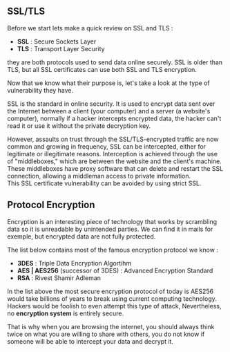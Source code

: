 ## SSL/TLS 

Before we start lets make a quick review on SSL and TLS :

- **SSL** : Secure Sockets Layer
- **TLS** : Transport Layer Security

they are both protocols used to send data online securely. SSL is older than TLS, but all SSL certificates can use both SSL and TLS encryption.

Now that we know what their purpose is, let's take a look at the type of vulnerability they have.


SSL is the standard in online security.  It is used to encrypt data sent over the Internet between a client (your computer) and a server (a website's computer),
normally if a hacker intercepts encrypted data, the hacker can't read it or use it without the private decryption key.

However, assaults on trust through the SSL/TLS-encrypted traffic are now common and growing in frequency, SSL can be intercepted, either for legitimate or illegitimate reasons.
Interception is achieved through the use of "middleboxes," which are between the website and the client's machine.
These middleboxes have proxy software that can delete and restart the SSL connection, allowing a middleman access to private information.  
This SSL certificate vulnerability can be avoided by using strict SSL.


## Protocol Encryption

Encryption is an interesting piece of technology that works by scrambling data so it is unreadable by unintended parties.
We can find it in mails for exemple, but encrypted data are not fully protected.

The list below contains most of the famous encryption protocol we know :
- **3DES** : Triple Data Encryption Algortihm
- **AES | AES256** (successor of 3DES) : Advanced Encryption Standard
- **RSA** : Rivest Shamir Adleman

In the list above the most secure encryption protocol of today is AES256 would take billions of years to break using current computing technology. 
Hackers would be foolish to even attempt this type of attack, Nevertheless, no **encryption system** is entirely secure.

That is why when you are browsing the internet, you should always think twice on what you are willing to share with others, you do not know if someone will be able to
intercept your data and decrypt it.

